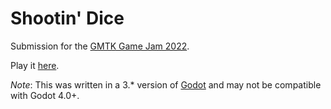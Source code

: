 # Shootin' Dice

Submission for the [GMTK Game Jam 2022](https://itch.io/jam/gmtk-jam-2022).

Play it [here](https://omniclogs.itch.io/shootin-dice).

*Note*: This was written in a 3.\* version of [Godot](https://godotengine.org/) and may not be compatible with Godot 4.0+.
